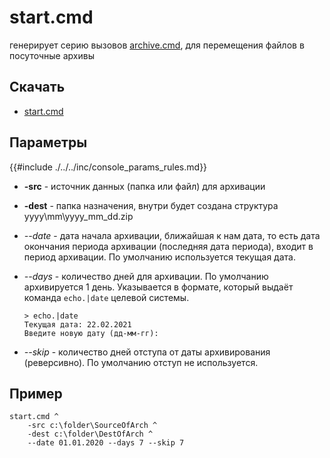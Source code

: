 # start.cmd

генерирует серию вызовов [archive.cmd](archive.md), для перемещения файлов в посуточные архивы 

## Скачать
- [start.cmd](files/start.zip)


## Параметры

{{#include ./../../inc/console_params_rules.md}}

- **-src** - источник данных (папка или файл) для архивации
  
- **-dest** - папка назначения, внутри будет создана структура yyyy\mm\yyyy_mm_dd.zip
  
- *--date* - дата начала архивации, ближайшая к нам дата, то есть дата окончания периода архивации
             (последняя дата периода), входит в период архивации.
             По умолчанию используется текущая дата.
  
- *--days* - количество дней для архивации.
             По умолчанию архивируется 1 день.
             Указывается в формате, который выдаёт команда `echo.|date` целевой системы.
  ```dos,no_run,noplayground
  > echo.|date
  Текущая дата: 22.02.2021
  Введите новую дату (дд-мм-гг):
  ```
- *--skip* - количество дней отступа от даты архивирования (реверсивно).
             По умолчанию отступ не используется.

## Пример
```dos,no_run,noplayground
start.cmd ^
    -src c:\folder\SourceOfArch ^
    -dest c:\folder\DestOfArch ^
    --date 01.01.2020 --days 7 --skip 7
```